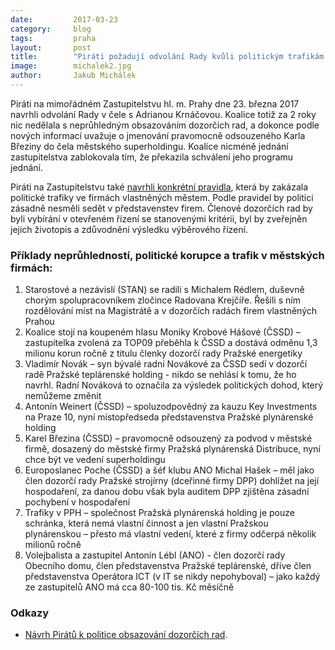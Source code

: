 ```yaml
---
date:         2017-03-23
category:     blog
tags:         praha
layout:       post
title:        "Piráti požadují odvolání Rady kvůli politickým trafikám." 
image:        michalek2.jpg
author:       Jakub Michálek
---
```


Piráti na mimořádném Zastupitelstvu hl. m. Prahy dne 23. března 2017 navrhli odvolání Rady v čele s Adrianou Krnáčovou. Koalice totiž za 2 roky nic nedělala s neprůhledným obsazováním dozorčích rad, a dokonce podle nových informací uvažuje o jmenování pravomocně odsouzeného Karla Březiny do čela městského superholdingu. Koalice nicméně jednání zastupitelstva zablokovala tím, že překazila schválení jeho programu jednání. 

Piráti na Zastupitelstvu také [navrhli konkrétní pravidla](https://github.com/pirati-cz/KlubPraha/blob/master/materialy/mestske-firmy/stop-trafikam/09-navrh-na-breznove-zasedani/navrh.pdf), která by zakázala politické trafiky ve firmách vlastněných městem. Podle pravidel by politici zásadně nesměli sedět v představenstev firem. Členové dozorčích rad by byli vybírání v otevřeném řízení se stanovenými kritérii, byl by zveřejněn jejich životopis a zdůvodnění výsledku výběrového řízení. 

### Příklady neprůhledností, politické korupce a trafik v městských firmách: 

1. Starostové a nezávislí (STAN) se radili s Michalem Rédlem, duševně chorým spolupracovníkem zločince Radovana Krejčíře. Řešili s ním rozdělování míst na Magistrátě a v dozorčích radách firem vlastněných Prahou
2. Koalice stojí na koupeném hlasu Moniky Krobové Hášové (ČSSD) – zastupitelka zvolená za TOP09 přeběhla k ČSSD a dostává odměnu 1,3 milionu korun ročně z titulu členky dozorčí rady Pražské energetiky
3. Vladimír Novák – syn bývalé radní Novákové za ČSSD sedí v dozorčí radě Pražské teplárenské holding - nikdo se nehlásí k tomu, že ho navrhl. Radní Nováková to označila za výsledek politických dohod, který nemůžeme změnit 
4. Antonín Weinert (ČSSD) – spoluzodpovědný za kauzu Key Investments na Praze 10, nyní místopředseda představenstva Pražské plynárenské holding
5. Karel Březina (ČSSD) – pravomocně odsouzený za podvod v městské firmě, dosazený do městské firmy Pražská plynárenská Distribuce, nyní chce být ve vedení superholdingu
6. Europoslanec Poche (ČSSD) a šéf klubu ANO Michal Hašek – měl jako člen dozorčí rady Pražské strojírny (dceřinné firmy DPP) dohlížet na její hospodaření, za danou dobu však byla auditem DPP zjištěna zásadní pochybení v hospodaření
7. Trafiky v PPH – společnost Pražská plynárenská holding je pouze schránka, která nemá vlastní činnost a jen vlastní Pražskou plynárenskou – přesto má vlastní vedení, které z firmy odčerpá několik milionů ročně
8. Volejbalista a zastupitel Antonín Lébl (ANO) - člen dozorčí rady Obecního domu, člen představenstva Pražské teplárenské, dříve člen představenstva Operátora ICT (v IT se nikdy nepohyboval) – jako každý ze zastupitelů ANO má cca 80-100 tis. Kč měsíčně

### Odkazy 

* [Návrh Pirátů k politice obsazování dozorčích rad](https://github.com/pirati-cz/KlubPraha/blob/master/materialy/mestske-firmy/stop-trafikam/09-navrh-na-breznove-zasedani/navrh.pdf).
